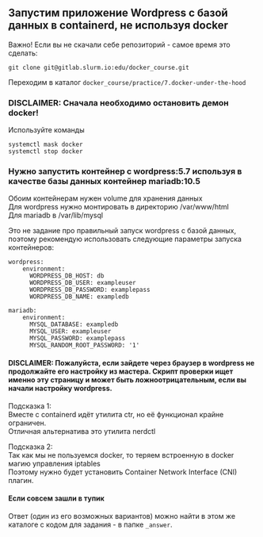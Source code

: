 ## Запустим приложение Wordpress с базой данных в containerd, не используя docker


Важно! Если вы не скачали себе репозиторий - самое время это сделать:

```
git clone git@gitlab.slurm.io:edu/docker_course.git
```

Переходим в каталог `docker_course/practice/7.docker-under-the-hood`

### DISCLAIMER: Сначала необходимо остановить демон docker!
Используйте команды
```
systemctl mask docker
systemctl stop docker
```

### Нужно запустить контейнер с wordpress:5.7 используя в качестве базы данных контейнер mariadb:10.5

Обоим контейнерам нужен volume для хранения данных  
Для wordpress нужно монтировать в директорию /var/www/html  
Для mariadb в /var/lib/mysql  

Это не задание про правильный запуск wordpress с базой данных, поэтому рекомендую использовать следующие параметры запуска контейнеров:
```
wordpress:
    environment:
      WORDPRESS_DB_HOST: db
      WORDPRESS_DB_USER: exampleuser
      WORDPRESS_DB_PASSWORD: examplepass
      WORDPRESS_DB_NAME: exampledb
```
```
mariadb:
    environment:
      MYSQL_DATABASE: exampledb
      MYSQL_USER: exampleuser
      MYSQL_PASSWORD: examplepass
      MYSQL_RANDOM_ROOT_PASSWORD: '1'
```
#### DISCLAIMER: Пожалуйста, если зайдете через браузер в wordpress не продолжайте его настройку из мастера. Скрипт проверки ищет именно эту страницу и может быть ложноотрицательным, если вы начали настройку wordpress.

Подсказка 1:  
Вместе с containerd идёт утилита ctr, но её функционал крайне ограничен.  
Отличная альтернатива это утилита nerdctl  

Подсказка 2:   
Так как мы не пользуемся docker, то теряем встроенную в docker магию управления iptables  
Поэтому нужно будет установить Container Network Interface (CNI) плагин.  

#### Если совсем зашли в тупик

Ответ (один из его возможных вариантов) можно найти в этом же каталоге с кодом для задания - в папке `_answer`.
